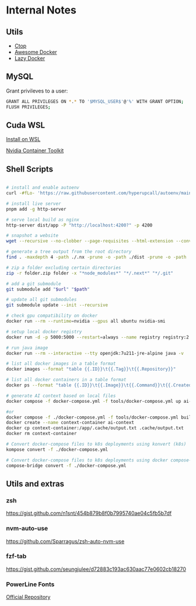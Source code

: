 # Internal Notes

## Utils

- [Ctop](https://github.com/bcicen/ctop)
- [Awesome Docker](https://github.com/veggiemonk/awesome-docker/blob/master/README.md)
- [Lazy Docker](https://github.com/jesseduffield/lazydocker#installation)

## MySQL

Grant privileves to a user:

```bash
GRANT ALL PRIVILEGES ON *.* TO '$MYSQL_USER$'@'%' WITH GRANT OPTION;
FLUSH PRIVILEGES;
```


## Cuda WSL

[Install on WSL](https://docs.nvidia.com/cuda/wsl-user-guide/index.html#installing-docker)

[Nvidia Container Toolkit](https://docs.nvidia.com/datacenter/cloud-native/container-toolkit/latest/install-guide.html#installing-the-nvidia-container-toolkit)


## Shell Scripts

```bash

# install and enable autoenv
curl -#fLo- 'https://raw.githubusercontent.com/hyperupcall/autoenv/main/scripts/install.sh' | sh

# install live server
pnpm add -g http-server

# serve local build as nginx
http-server dist/app -P "http://localhost:4200?" -p 4200

# snapshot a website
wget --recursive --no-clobber --page-requisites --html-extension --convert-links --restrict-file-names=windows --domains domain.com --no-parent https://domain.com

# generate a tree output from the root directory
find . -maxdepth 4 -path ./.nx -prune -o -path ./dist -prune -o -path ./server -prune -o -path ./apps -prune -o -path ./node_modules -prune -o -path ./.git -prune -o -type d -print | sed -e "s/[^-][^\/]*\// |/g" -e "s/|\([^ ]\)/|-\1/" > tree.txt

# zip a folder excluding certain directories
zip -r folder.zip folder -x "*node_modules*" "*/.next*" "*/.git"

# add a git submodule
git submodule add "$url" "$path"

# update all git submodules
git submodule update --init --recursive

# check gpu compatibility on docker
docker run --rm --runtime=nvidia --gpus all ubuntu nvidia-smi

# setup local docker registry
docker run -d -p 5000:5000 --restart=always --name registry registry:2

# run java image
docker run --rm --interactive --tty openjdk:7u211-jre-alpine java -v

# list all docker images in a table format
docker images --format "table {{.ID}}\t{{.Tag}}\t{{.Repository}}"

# list all docker containers in a table format
docker ps --format "table {{.ID}}\t{{.Image}}\t{{.Command}}\t{{.CreatedAt}}\t{{.Status}}\t{{.Ports}}\t{{.Names}}"

# generate AI context based on local files
docker compose -f docker-compose.yml -f tools/docker-compose.yml up ai-context

#or
docker compose -f ./docker-compose.yml -f tools/docker-compose.yml build ai-context
docker create --name context-container ai-context 
docker cp context-container:/app/.cache/output.txt .cache/output.txt
docker rm context-container

# Convert docker-compose files to k8s deployments using konvert (k8s)
kompose convert -f ./docker-compose.yml

# Convert docker-compose files to k8s deployments using docker compose-bridge plugin (k8s)
compose-bridge convert -f ./docker-compose.yml
```

## Utils and extras

### zsh

https://gist.github.com/n1snt/454b879b8f0b7995740ae04c5fb5b7df

### nvm-auto-use

https://github.com/Sparragus/zsh-auto-nvm-use

### fzf-tab

https://gist.github.com/seungjulee/d72883c193ac630aac77e0602cb18270

### PowerLine Fonts

[Official Repository](https://github.com/powerline/fonts?tab=readme-ov-file)

